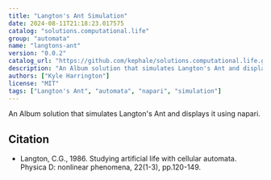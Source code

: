 ```yaml
---
title: "Langton's Ant Simulation"
date: 2024-08-11T21:18:23.017575
catalog: "solutions.computational.life"
group: "automata"
name: "langtons-ant"
version: "0.0.2"
catalog_url: "https://github.com/kephale/solutions.computational.life.git"
description: "An Album solution that simulates Langton's Ant and displays it using napari."
authors: ["Kyle Harrington"]
license: "MIT"
tags: ["Langton's Ant", "automata", "napari", "simulation"]
---
```


An Album solution that simulates Langton's Ant and displays it using napari.

## Citation

- Langton, C.G., 1986. Studying artificial life with cellular automata. Physica D: nonlinear phenomena, 22(1-3), pp.120-149.

